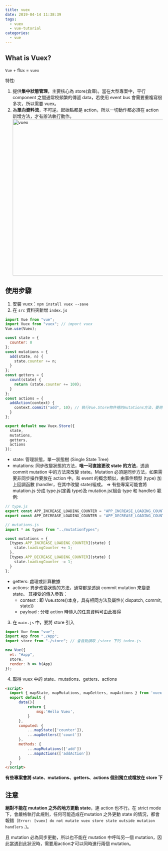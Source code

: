 ```yaml
---
title: vuex
date: 2019-04-14 11:38:39
tags:
  - vuex
  - vue-tutorial
categories:
  - vue
---
```


## What is Vuex?
`Vue` + flu`x` = `vuex`

特性:

1.  提供**集中狀態管理**，主要核心為 store(倉庫)。當在大型專案中，平行 component 之間通常校頻繁的傳遞 data，若使用 event bus 會需要重複寫很多次，所以需要 vuex。
2.  為**單向資料流**，不可逆。起始點都是 action，所以一切動作都必須在 action 新增方法，才有辦法執行動作。
    <img src="/images/vuex.png" alt="vuex" width="500px">

## 使用步驟

1. 安裝 vuex：`npm install vuex --save`
2. 在 `src` 資料夾新增 `index.js`

```javascript
import Vue from "vue";
import Vuex from "vuex"; // import vuex
Vue.use(Vuex);

const state = {
  counter: 0
};
const mutations = {
  add(state, n) {
    state.counter += n;
  }
};
const getters = {
  count(state) {
    return (state.counter += 100);
  }
};
const actions = {
  addAction(context) {
    context.commit("add", 10); // 執行Vue.Store物件裡的mutations方法，要用commit
  }
};

export default new Vuex.Store({
  state,
  mutations,
  getters,
  actions
});
```

- state: 管理狀態，單一狀態樹 (Single State Tree)
- mutations: 同步改變狀態的方法，**唯一可直接更改 state 的方法**，透過 commit mutation 中的方法來改變 state。Mutation 必須是同步方法，如果需要非同步操作要放在 action 中。和 event 的概念類似，由事件類型 (type) 加上回調函數 (handler，在其中改變 state)組成。 => 有些專案可能會將 mutation.js 分成 type.js(定義 type)及 mutation.js(組合 type 和 handler)
  範例:

```javascript
// type.js
export const APP_INCREASE_LOADING_COUNTER = "APP_INCREASE_LOADING_COUNTER";
export const APP_DECREASE_LOADING_COUNTER = "APP_DECREASE_LOADING_COUNTER";
```

```javascript
// mutations.js
import * as types from "../mutationTypes";

const mutations = {
  [types.APP_INCREASE_LOADING_COUNTER](state) {
    state.loadingCounter += 1;
  },
  [types.APP_DECREASE_LOADING_COUNTER](state) {
    state.loadingCounter -= 1;
  }
};
```

- getters: 處理或計算數據
- actions: 異步改變狀態的方法，通常都是透過 commit mutation 來變更 state。
  其接受的傳入參數：
  - context : 即 Vue.store()本身，具有相同方法及屬性({ dispatch, commit, state})
  - payload : 分發 action 時傳入的任意資料可由此獲得

3. 在 `main.js` 中，要將 store 引入

```javascript
import Vue from "vue";
import App from "./App";
import store from "./store"; // 會自動讀取 /store 下的 index.js

new Vue({
  el: "#app",
  store,
  render: h => h(App)
});
```

4. 取得 vuex 中的 state、mutations、getters、actions

```html
<script>
  import { mapState, mapMutations, mapGetters, mapActions } from 'vuex'
  export default {
      data(){
          return {
              msg:'Hello Vuex',
          }
      },
      computed: {
          ...mapState(['counter']),
          ...mapGetters(['count'])
      },
      methods: {
          ...mapMutations(['add'])
          ...mapActions(['addAction'])
      }
  }
</script>
```

**有些專案會將 state、mutations、getters、actions 個別獨立成檔放在 store 下**

## 注意
**絕對不能在 mutation 之外的地方更動 state**，連 action 也不行。在 strict mode 下，會嚴格執行此規則，任何可能造成在mutation 之外更動 state 的情況，都會報錯（`Error: [vuex] do not mutate vuex store state outside mutation handlers.`)。

且 mutation 必為同步更動，所以也不能在 mutation 中呼叫另一個 mutation，因此當遇到此狀況時，需要用action才可以同時進行兩個 mutation。
